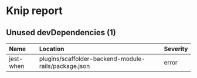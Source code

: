 # Knip report

## Unused devDependencies (1)

| Name      | Location     | Severity |
| :-------- | :----------- | :------- |
| jest-when | plugins/scaffolder-backend-module-rails/package.json | error    |

